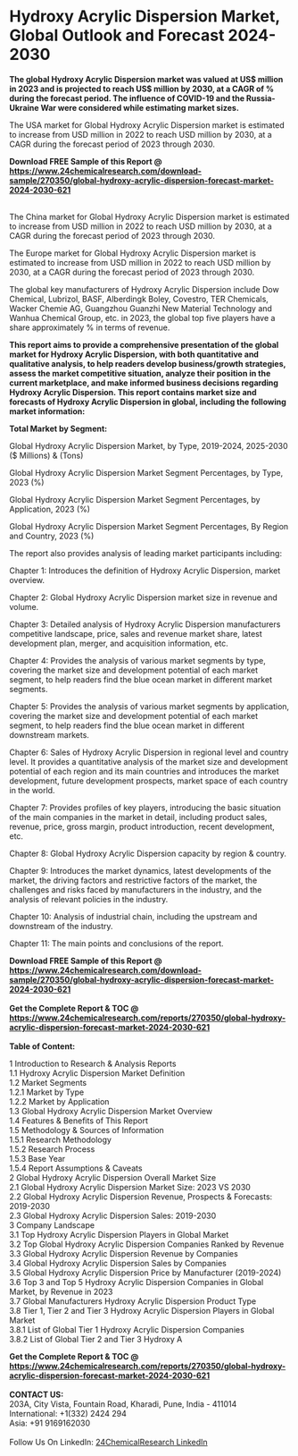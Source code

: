<h1>Hydroxy Acrylic Dispersion Market, Global Outlook and Forecast 2024-2030</h1><p><strong>The global Hydroxy Acrylic Dispersion market was valued at US$ million in 2023 and is projected to reach US$ million by 2030, at a CAGR of % during the forecast period. The influence of COVID-19 and the Russia-Ukraine War were considered while estimating market sizes.</strong></p><p>
</p><p>The USA market for Global Hydroxy Acrylic Dispersion market is estimated to increase from USD million in 2022 to reach USD million by 2030, at a CAGR during the forecast period of 2023 through 2030.</p><div><b>Download FREE Sample of this Report @ 
            <a href="https://www.24chemicalresearch.com/download-sample/270350/global-hydroxy-acrylic-dispersion-forecast-market-2024-2030-621">
            https://www.24chemicalresearch.com/download-sample/270350/global-hydroxy-acrylic-dispersion-forecast-market-2024-2030-621</a></b></div><br><p>
</p><p>The China market for Global Hydroxy Acrylic Dispersion market is estimated to increase from USD million in 2022 to reach USD million by 2030, at a CAGR during the forecast period of 2023 through 2030.</p><p>
</p><p>The Europe market for Global Hydroxy Acrylic Dispersion market is estimated to increase from USD million in 2022 to reach USD million by 2030, at a CAGR during the forecast period of 2023 through 2030.</p><p>
</p><p>The global key manufacturers of Hydroxy Acrylic Dispersion include Dow Chemical, Lubrizol, BASF, Alberdingk Boley, Covestro, TER Chemicals, Wacker Chemie AG, Guangzhou Guanzhi New Material Technology and Wanhua Chemical Group, etc. in 2023, the global top five players have a share approximately % in terms of revenue.</p><p>
<strong>This report aims to provide a comprehensive presentation of the global market for Hydroxy Acrylic Dispersion, with both quantitative and qualitative analysis, to help readers develop business/growth strategies, assess the market competitive situation, analyze their position in the current marketplace, and make informed business decisions regarding Hydroxy Acrylic Dispersion. This report contains market size and forecasts of Hydroxy Acrylic Dispersion in global, including the following market information:</strong></p><p>
</p><p>
<strong>Total Market by Segment:</strong></p><p>
Global Hydroxy Acrylic Dispersion Market, by Type, 2019-2024, 2025-2030 ($ Millions) &amp; (Tons)</p><p>
Global Hydroxy Acrylic Dispersion Market Segment Percentages, by Type, 2023 (%)</p><p>
</p><p>
Global Hydroxy Acrylic Dispersion Market Segment Percentages, by Application, 2023 (%)</p><p>
</p><p>
Global Hydroxy Acrylic Dispersion Market Segment Percentages, By Region and Country, 2023 (%)</p><p>
</p><p>
The report also provides analysis of leading market participants including:</p><p>
</p><p>
</p><p>
Chapter 1: Introduces the definition of Hydroxy Acrylic Dispersion, market overview.</p><p>
Chapter 2: Global Hydroxy Acrylic Dispersion market size in revenue and volume.</p><p>
Chapter 3: Detailed analysis of Hydroxy Acrylic Dispersion manufacturers competitive landscape, price, sales and revenue market share, latest development plan, merger, and acquisition information, etc.</p><p>
Chapter 4: Provides the analysis of various market segments by type, covering the market size and development potential of each market segment, to help readers find the blue ocean market in different market segments.</p><p>
Chapter 5: Provides the analysis of various market segments by application, covering the market size and development potential of each market segment, to help readers find the blue ocean market in different downstream markets.</p><p>
Chapter 6: Sales of Hydroxy Acrylic Dispersion in regional level and country level. It provides a quantitative analysis of the market size and development potential of each region and its main countries and introduces the market development, future development prospects, market space of each country in the world.</p><p>
Chapter 7: Provides profiles of key players, introducing the basic situation of the main companies in the market in detail, including product sales, revenue, price, gross margin, product introduction, recent development, etc.</p><p>
Chapter 8: Global Hydroxy Acrylic Dispersion capacity by region &amp; country.</p><p>
Chapter 9: Introduces the market dynamics, latest developments of the market, the driving factors and restrictive factors of the market, the challenges and risks faced by manufacturers in the industry, and the analysis of relevant policies in the industry.</p><p>
Chapter 10: Analysis of industrial chain, including the upstream and downstream of the industry.</p><p>
Chapter 11: The main points and conclusions of the report.</p><div><b>Download FREE Sample of this Report @ 
            <a href="https://www.24chemicalresearch.com/download-sample/270350/global-hydroxy-acrylic-dispersion-forecast-market-2024-2030-621">
            https://www.24chemicalresearch.com/download-sample/270350/global-hydroxy-acrylic-dispersion-forecast-market-2024-2030-621</a></b></div><br><div><b>Get the Complete Report & TOC @ 
            <a href="https://www.24chemicalresearch.com/reports/270350/global-hydroxy-acrylic-dispersion-forecast-market-2024-2030-621">
            https://www.24chemicalresearch.com/reports/270350/global-hydroxy-acrylic-dispersion-forecast-market-2024-2030-621</a></b></div><br>
            <b>Table of Content:</b><p>1 Introduction to Research & Analysis Reports<br />
    1.1 Hydroxy Acrylic Dispersion Market Definition<br />
    1.2 Market Segments<br />
        1.2.1 Market by Type<br />
        1.2.2 Market by Application<br />
    1.3 Global Hydroxy Acrylic Dispersion Market Overview<br />
    1.4 Features & Benefits of This Report<br />
    1.5 Methodology & Sources of Information<br />
        1.5.1 Research Methodology<br />
        1.5.2 Research Process<br />
        1.5.3 Base Year<br />
        1.5.4 Report Assumptions & Caveats<br />
2 Global Hydroxy Acrylic Dispersion Overall Market Size<br />
    2.1 Global Hydroxy Acrylic Dispersion Market Size: 2023 VS 2030<br />
    2.2 Global Hydroxy Acrylic Dispersion Revenue, Prospects & Forecasts: 2019-2030<br />
    2.3 Global Hydroxy Acrylic Dispersion Sales: 2019-2030<br />
3 Company Landscape<br />
    3.1 Top Hydroxy Acrylic Dispersion Players in Global Market<br />
    3.2 Top Global Hydroxy Acrylic Dispersion Companies Ranked by Revenue<br />
    3.3 Global Hydroxy Acrylic Dispersion Revenue by Companies<br />
    3.4 Global Hydroxy Acrylic Dispersion Sales by Companies<br />
    3.5 Global Hydroxy Acrylic Dispersion Price by Manufacturer (2019-2024)<br />
    3.6 Top 3 and Top 5 Hydroxy Acrylic Dispersion Companies in Global Market, by Revenue in 2023<br />
    3.7 Global Manufacturers Hydroxy Acrylic Dispersion Product Type<br />
    3.8 Tier 1, Tier 2 and Tier 3 Hydroxy Acrylic Dispersion Players in Global Market<br />
        3.8.1 List of Global Tier 1 Hydroxy Acrylic Dispersion Companies<br />
        3.8.2 List of Global Tier 2 and Tier 3 Hydroxy A</p><div><b>Get the Complete Report & TOC @ 
            <a href="https://www.24chemicalresearch.com/reports/270350/global-hydroxy-acrylic-dispersion-forecast-market-2024-2030-621">
            https://www.24chemicalresearch.com/reports/270350/global-hydroxy-acrylic-dispersion-forecast-market-2024-2030-621</a></b></div><br><b>CONTACT US:</b><br>
            203A, City Vista, Fountain Road, Kharadi, Pune, India - 411014<br>
            International: +1(332) 2424 294<br>
            Asia: +91 9169162030 <br><br>
            Follow Us On LinkedIn: <a href="https://www.linkedin.com/company/24chemicalresearch/">24ChemicalResearch LinkedIn</a>